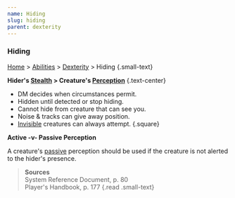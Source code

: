 ```yaml
---
name: Hiding
slug: hiding
parent: dexterity
---
```

### Hiding
[Home](dm-operations-center) > [Abilities](abilities) > [Dexterity](dexterity) > Hiding {.small-text}

**Hider's [Stealth](stealth) > Creature's [Perception](perception)** {.text-center}

- DM decides when circumstances permit.
- Hidden until detected or stop hiding.
- Cannot hide from creature that can see you.
- Noise & tracks can give away position.
- [Invisible](invisible) creatures can always attempt.
{.square}

**Active -v- Passive Perception**

A creature's [passive](passive) perception should be used if the creature is not alerted to the hider's presence.

> **Sources** <br/>
> System Reference Document, p. 80<br/>
> Player's Handbook, p. 177
{.read .small-text}
